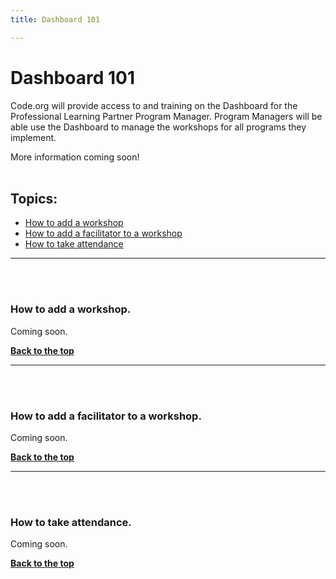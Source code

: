 ```yaml
---
title: Dashboard 101

---
```

<a id="top"></a>

# Dashboard 101

Code.org will provide access to and training on the Dashboard for the Professional Learning Partner Program Manager. Program Managers will be able use the Dashboard to manage the workshops for all programs they implement. 

More information coming soon!
<br/><br/>

## **Topics:**<br/>

- [How to add a workshop](#workshop)
- [How to add a facilitator to a workshop](#facilitators)
- [How to take attendance](#attendance)

________________
<a id="workshop"></a>
<br/>
<br/>

### **How to add a workshop.**

Coming soon.

[**Back to the top**](#top)
<br/>
________________
<a id="facilitators"></a>
<br/>
<br/>

### **How to add a facilitator to a workshop.**

Coming soon.

[**Back to the top**](#top)
<br/>
________________
<a id="attendance"></a>
<br/>
<br/>

### **How to take attendance.**

Coming soon.

[**Back to the top**](#top)
<br/>